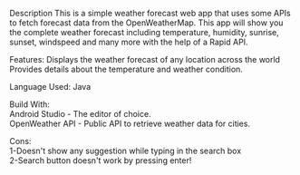 
Description
This is a simple weather forecast web app that uses some APIs to fetch forecast data from the OpenWeatherMap.
This app will show you the complete weather forecast including temperature, humidity, sunrise, sunset, windspeed and many more with the help of a Rapid API.

Features:
Displays the weather forecast of any location across the world
Provides details about the temperature and weather condition.

Language Used: Java

Build With:                                                                         
Android Studio - The editor of choice.                                                                                                                                  
OpenWeather API - Public API to retrieve weather data for cities.

Cons:                                                                                                                                                                     
1-Doesn't show any suggestion while typing in the search box                                                                                                             
2-Search button doesn't work by pressing enter!
